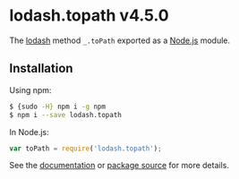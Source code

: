 # lodash.topath v4.5.0

The [lodash](https://lodash.com/) method `_.toPath` exported as a [Node.js](https://nodejs.org/) module.

## Installation

Using npm:
```bash
$ {sudo -H} npm i -g npm
$ npm i --save lodash.topath
```

In Node.js:
```js
var toPath = require('lodash.topath');
```

See the [documentation](https://lodash.com/docs#toPath) or [package source](https://github.com/lodash/lodash/blob/4.5.0-npm-packages/lodash.topath) for more details.
